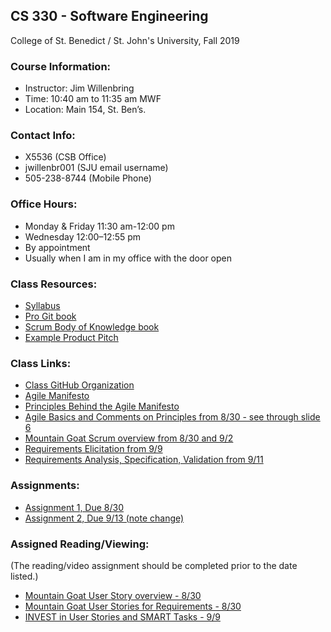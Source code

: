 ## CS 330 - Software Engineering
College of St. Benedict / St. John's University, Fall 2019 

### Course Information:

  * Instructor: Jim Willenbring
  * Time: 10:40 am to 11:35 am MWF
  * Location: Main 154, St. Ben’s.

### Contact Info:

  * X5536 (CSB Office)
  * jwillenbr001 (SJU email username)
  * 505-238-8744 (Mobile Phone)

### Office Hours:

  * Monday & Friday 11:30 am-12:00 pm
  * Wednesday 12:00–12:55 pm
  * By appointment
  * Usually when I am in my office with the door open

### Class Resources:

  * [Syllabus](https://docs.google.com/document/d/1aHQAjYF2F9A7HYHoO2fWsvXyY8fD9ANGAgoNhgfA7YM/edit?usp=sharing)
  * [Pro Git book](https://progit2.s3.amazonaws.com/en/2016-03-22-f3531/progit-en.1084.pdf)
  * [Scrum Body of Knowledge book](http://www.scrumstudy.com/SBOKGuide/download-free-buy-SBOK)
  * [Example Product Pitch](https://docs.google.com/presentation/d/1cK4iz2XqTZsL9Bin_4V94KVZ3z6o3KoE4XzHwCBgo-U/edit?usp=sharing)
  
### Class Links:

  * [Class GitHub Organization](https://github.com/CSBSJU-CS330-F19)
  * [Agile Manifesto](http://agilemanifesto.org/)
  * [Principles Behind the Agile Manifesto](http://agilemanifesto.org/principles.html)
  * [Agile Basics and Comments on Principles from 8/30 - see through slide 6](https://press3.mcs.anl.gov/atpesc/files/2019/08/ATPESC_2019_Track-7_5_8-8_130pm_Willenbring-Agile_and_GitHub.pdf)
 * [Mountain Goat Scrum overview from 8/30 and 9/2](https://www.mountaingoatsoftware.com/uploads/presentations/English-Redistributable-Intro-Scrum.ppt)
  * [Requirements Elicitation from 9/9](https://www.slideshare.net/vivacemente/requirement-elicitation)
  * [Requirements Analysis, Specification, Validation from 9/11](http://csis.pace.edu/~marchese/CS775/Lectures/775L4.ppt)

<!---

* [Mountain Goat Introduction to User Stories from 1/23](https://www.mountaingoatsoftware.com/presentations/introduction-to-user-stories)
  * [XP123 article on good stories and smart tasks from 1/23](https://xp123.com/articles/invest-in-good-stories-and-smart-tasks/)
  * [Design pattern introduction](https://www.slideshare.net/abhisheksagi/design-patterns-10468437)
  * [CollabNet Sprint Review Meeting video](https://www.youtube.com/watch?v=cbJinz6TieI)
  * [CollabNet Sprint Retrospective Meeting video](https://www.youtube.com/watch?v=rZ8I0ATrauM)
  * [PDCA Process Checklist presentation](https://drive.google.com/open?id=1hiaJ49tem0HYaEm4ggLuAwkxgYQnEDLs)
  * [Anti-Patterns](https://www.slideshare.net/ExigenServices/antipatterns-part-1)
  * [Software Testing Anti-patterns](http://blog.codepipes.com/testing/software-testing-antipatterns.html)
  * [Relaxed Intensity for High-Performing Teams](https://www.inc.com/scott-mautz/want-a-high-performing-team-create-an-atmosphere-of-relaxed-intensity-heres-how.html)

--->

### Assignments:

<!---

* [Final Presentation - on 5/1](https://docs.google.com/document/d/19UUXf-ah293z68AOSYpc6_Bxl-72Ba8rkS38EyfD1gQ/edit?usp=sharing)
  * [Assignment 9 - Due 5/7](https://docs.google.com/document/d/1q2FYjLXzxHgV9Bq8NwifvI56RbAO2IE3G27v5exdnok/edit?usp=sharing)
  * [Assignment 8 - Due 5/1](https://docs.google.com/document/d/1qHdd0PPpDpN5nLxG5FzZP8Dv4lDcvks4wpOseyQ6u-Q/edit?usp=sharing)
  * [Assignment 7 - Due 4/5](https://docs.google.com/document/d/1JKsRgKEA5P42Ib-syufIuizq7U1vVNP5C6XizI3FluM/edit?usp=sharing)
  * [Assignment 6 - (Team effort, Due end of Sprint 3)](https://docs.google.com/document/d/1j4xuLKDnGQbRJQoeYHsuNeN1qwu8wkzimHFN2kbuT2k/edit?usp=sharing)
  * [Assignment 5 - Due 3/15](https://docs.google.com/document/d/1IB8wwsvNxnzVtpl4GH7OYbsORGqDNDZ7JxtnJGklxSg/edit?usp=sharing)
  * [Prior to 2/15](https://docs.google.com/document/d/1aUt_qCkUm85SAW-Mv0euDdT4HVJ0DVzJGabyEOisnsU/edit?usp=sharing)
  * [Week of 2/6, part 1 (team effort)](https://docs.google.com/document/d/1tBvBdat4ed733REYO-G7vf9TCRedSBalI1-yD2-Ql9Y/edit?usp=sharing)
  * [Assignment 4](https://docs.google.com/document/d/1yVoDU3Cr5I6UdifJUDVFdZQk2ccgquESmWWw76RE7Gs/edit?usp=sharing)
  * [Assignment 3](https://docs.google.com/document/d/1H5yB4RRquzRVuXMq6Uv0JUHTwefB0l9FCqGbqpV3xIA/edit?usp=sharing)
  * [Assignment 2](https://docs.google.com/document/d/1Ycs53TRkT9QI_DIns3zQpjRV1QyF8MLNa-nli_E3AG4/edit?usp=sharing)
  * [Assignment 1](https://docs.google.com/document/d/1A3nLetRegs6evCSDBRJzgz8DtqXDmCwNA4Lo3mNs8Ok/edit?usp=sharing)

--->

  * [Assignment 1, Due 8/30](https://docs.google.com/document/d/16bApEEE3z-OekdzmFvMxDyEfOEdoJCP55Lu1BaizH3Q/edit?usp=sharing)
  * [Assignment 2, Due 9/13 (note change)](https://docs.google.com/document/d/19_srRYyAVWS7BezA376_74CRRzoeMXxQ-jHVSUJA-xM/edit?usp=sharing)

### Assigned Reading/Viewing:

  (The reading/video assignment should be completed prior to the date listed.)

<!---
* [CollabNet Sprint Planning Meeting video - 3/15](https://www.youtube.com/watch?v=wPvG9NZNUa4)
  * [CollabNet Backlog Refinement Meeting video - 3/13](https://www.youtube.com/watch?v=b_WeHcZcx1w)
  * [Splitting a Story into Tasks - 2/20](http://agilebutpragmatic.blogspot.com/2012/04/splitting-story-into-tasks-how-to-write.html)
  * [Agile Alliance Definition of Done - 2/8](https://www.agilealliance.org/definition-done-user-stories/)
  * [SEGUE Agile Acceptance Criteria - 1/30](https://www.seguetech.com/what-characteristics-make-good-agile-acceptance-criteria/)
  * [Leading Agile Acceptance Criteria - 1/30](https://www.leadingagile.com/2014/09/acceptance-criteria/)
  * [Agile for Growth Acceptance Criteria Tips and Examples - 1/30](http://agileforgrowth.com/blog/acceptance-criteria-checklist/)
  * [Existek Acceptance Criteria Tips and Examples 1/30](https://existek.com/blog/what-are-acceptance-criteria/)

--->

  * [Mountain Goat User Story overview - 8/30](https://www.mountaingoatsoftware.com/agile/user-stories)
  * [Mountain Goat User Stories for Requirements - 8/30](https://www.mountaingoatsoftware.com/articles/advantages-of-user-stories-for-requirements)
  * [INVEST in User Stories and SMART Tasks - 9/9](https://agilecircle.wordpress.com/2016/05/17/invest-in-user-stories-and-smart-tasks/)

<!---

* [Mountain Goat Non-functional Requirements as User Stories 8/30](https://www.mountaingoatsoftware.com/blog/non-functional-requirements-as-user-stories)

--->
